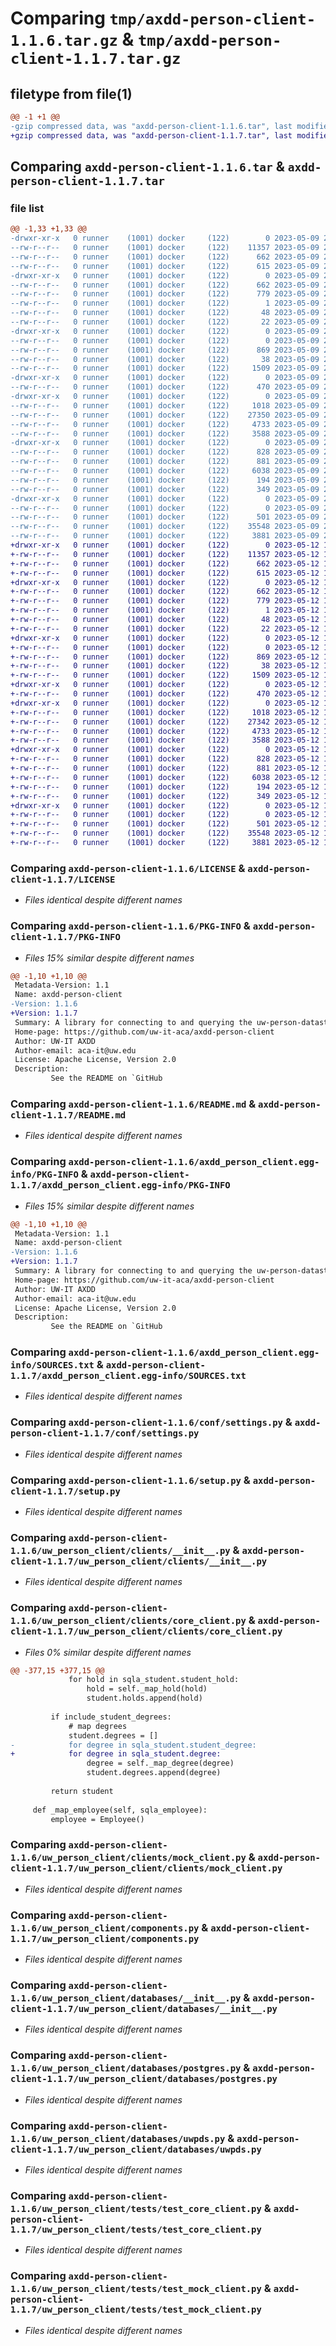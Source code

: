 # Comparing `tmp/axdd-person-client-1.1.6.tar.gz` & `tmp/axdd-person-client-1.1.7.tar.gz`

## filetype from file(1)

```diff
@@ -1 +1 @@
-gzip compressed data, was "axdd-person-client-1.1.6.tar", last modified: Tue May  9 20:54:51 2023, max compression
+gzip compressed data, was "axdd-person-client-1.1.7.tar", last modified: Fri May 12 17:49:54 2023, max compression
```

## Comparing `axdd-person-client-1.1.6.tar` & `axdd-person-client-1.1.7.tar`

### file list

```diff
@@ -1,33 +1,33 @@
-drwxr-xr-x   0 runner    (1001) docker     (122)        0 2023-05-09 20:54:51.849752 axdd-person-client-1.1.6/
--rw-r--r--   0 runner    (1001) docker     (122)    11357 2023-05-09 20:54:40.000000 axdd-person-client-1.1.6/LICENSE
--rw-r--r--   0 runner    (1001) docker     (122)      662 2023-05-09 20:54:51.849752 axdd-person-client-1.1.6/PKG-INFO
--rw-r--r--   0 runner    (1001) docker     (122)      615 2023-05-09 20:54:40.000000 axdd-person-client-1.1.6/README.md
-drwxr-xr-x   0 runner    (1001) docker     (122)        0 2023-05-09 20:54:51.845752 axdd-person-client-1.1.6/axdd_person_client.egg-info/
--rw-r--r--   0 runner    (1001) docker     (122)      662 2023-05-09 20:54:51.000000 axdd-person-client-1.1.6/axdd_person_client.egg-info/PKG-INFO
--rw-r--r--   0 runner    (1001) docker     (122)      779 2023-05-09 20:54:51.000000 axdd-person-client-1.1.6/axdd_person_client.egg-info/SOURCES.txt
--rw-r--r--   0 runner    (1001) docker     (122)        1 2023-05-09 20:54:51.000000 axdd-person-client-1.1.6/axdd_person_client.egg-info/dependency_links.txt
--rw-r--r--   0 runner    (1001) docker     (122)       48 2023-05-09 20:54:51.000000 axdd-person-client-1.1.6/axdd_person_client.egg-info/requires.txt
--rw-r--r--   0 runner    (1001) docker     (122)       22 2023-05-09 20:54:51.000000 axdd-person-client-1.1.6/axdd_person_client.egg-info/top_level.txt
-drwxr-xr-x   0 runner    (1001) docker     (122)        0 2023-05-09 20:54:51.845752 axdd-person-client-1.1.6/conf/
--rw-r--r--   0 runner    (1001) docker     (122)        0 2023-05-09 20:54:40.000000 axdd-person-client-1.1.6/conf/__init__.py
--rw-r--r--   0 runner    (1001) docker     (122)      869 2023-05-09 20:54:40.000000 axdd-person-client-1.1.6/conf/settings.py
--rw-r--r--   0 runner    (1001) docker     (122)       38 2023-05-09 20:54:51.849752 axdd-person-client-1.1.6/setup.cfg
--rw-r--r--   0 runner    (1001) docker     (122)     1509 2023-05-09 20:54:40.000000 axdd-person-client-1.1.6/setup.py
-drwxr-xr-x   0 runner    (1001) docker     (122)        0 2023-05-09 20:54:51.845752 axdd-person-client-1.1.6/uw_person_client/
--rw-r--r--   0 runner    (1001) docker     (122)      470 2023-05-09 20:54:40.000000 axdd-person-client-1.1.6/uw_person_client/__init__.py
-drwxr-xr-x   0 runner    (1001) docker     (122)        0 2023-05-09 20:54:51.845752 axdd-person-client-1.1.6/uw_person_client/clients/
--rw-r--r--   0 runner    (1001) docker     (122)     1018 2023-05-09 20:54:40.000000 axdd-person-client-1.1.6/uw_person_client/clients/__init__.py
--rw-r--r--   0 runner    (1001) docker     (122)    27350 2023-05-09 20:54:40.000000 axdd-person-client-1.1.6/uw_person_client/clients/core_client.py
--rw-r--r--   0 runner    (1001) docker     (122)     4733 2023-05-09 20:54:40.000000 axdd-person-client-1.1.6/uw_person_client/clients/mock_client.py
--rw-r--r--   0 runner    (1001) docker     (122)     3588 2023-05-09 20:54:40.000000 axdd-person-client-1.1.6/uw_person_client/components.py
-drwxr-xr-x   0 runner    (1001) docker     (122)        0 2023-05-09 20:54:51.849752 axdd-person-client-1.1.6/uw_person_client/databases/
--rw-r--r--   0 runner    (1001) docker     (122)      828 2023-05-09 20:54:40.000000 axdd-person-client-1.1.6/uw_person_client/databases/__init__.py
--rw-r--r--   0 runner    (1001) docker     (122)      881 2023-05-09 20:54:40.000000 axdd-person-client-1.1.6/uw_person_client/databases/postgres.py
--rw-r--r--   0 runner    (1001) docker     (122)     6038 2023-05-09 20:54:40.000000 axdd-person-client-1.1.6/uw_person_client/databases/uwpds.py
--rw-r--r--   0 runner    (1001) docker     (122)      194 2023-05-09 20:54:40.000000 axdd-person-client-1.1.6/uw_person_client/exceptions.py
--rw-r--r--   0 runner    (1001) docker     (122)      349 2023-05-09 20:54:40.000000 axdd-person-client-1.1.6/uw_person_client/test.py
-drwxr-xr-x   0 runner    (1001) docker     (122)        0 2023-05-09 20:54:51.849752 axdd-person-client-1.1.6/uw_person_client/tests/
--rw-r--r--   0 runner    (1001) docker     (122)        0 2023-05-09 20:54:40.000000 axdd-person-client-1.1.6/uw_person_client/tests/__init__.py
--rw-r--r--   0 runner    (1001) docker     (122)      501 2023-05-09 20:54:40.000000 axdd-person-client-1.1.6/uw_person_client/tests/test_components.py
--rw-r--r--   0 runner    (1001) docker     (122)    35548 2023-05-09 20:54:40.000000 axdd-person-client-1.1.6/uw_person_client/tests/test_core_client.py
--rw-r--r--   0 runner    (1001) docker     (122)     3881 2023-05-09 20:54:40.000000 axdd-person-client-1.1.6/uw_person_client/tests/test_mock_client.py
+drwxr-xr-x   0 runner    (1001) docker     (122)        0 2023-05-12 17:49:54.364961 axdd-person-client-1.1.7/
+-rw-r--r--   0 runner    (1001) docker     (122)    11357 2023-05-12 17:49:44.000000 axdd-person-client-1.1.7/LICENSE
+-rw-r--r--   0 runner    (1001) docker     (122)      662 2023-05-12 17:49:54.364961 axdd-person-client-1.1.7/PKG-INFO
+-rw-r--r--   0 runner    (1001) docker     (122)      615 2023-05-12 17:49:44.000000 axdd-person-client-1.1.7/README.md
+drwxr-xr-x   0 runner    (1001) docker     (122)        0 2023-05-12 17:49:54.364961 axdd-person-client-1.1.7/axdd_person_client.egg-info/
+-rw-r--r--   0 runner    (1001) docker     (122)      662 2023-05-12 17:49:54.000000 axdd-person-client-1.1.7/axdd_person_client.egg-info/PKG-INFO
+-rw-r--r--   0 runner    (1001) docker     (122)      779 2023-05-12 17:49:54.000000 axdd-person-client-1.1.7/axdd_person_client.egg-info/SOURCES.txt
+-rw-r--r--   0 runner    (1001) docker     (122)        1 2023-05-12 17:49:54.000000 axdd-person-client-1.1.7/axdd_person_client.egg-info/dependency_links.txt
+-rw-r--r--   0 runner    (1001) docker     (122)       48 2023-05-12 17:49:54.000000 axdd-person-client-1.1.7/axdd_person_client.egg-info/requires.txt
+-rw-r--r--   0 runner    (1001) docker     (122)       22 2023-05-12 17:49:54.000000 axdd-person-client-1.1.7/axdd_person_client.egg-info/top_level.txt
+drwxr-xr-x   0 runner    (1001) docker     (122)        0 2023-05-12 17:49:54.364961 axdd-person-client-1.1.7/conf/
+-rw-r--r--   0 runner    (1001) docker     (122)        0 2023-05-12 17:49:44.000000 axdd-person-client-1.1.7/conf/__init__.py
+-rw-r--r--   0 runner    (1001) docker     (122)      869 2023-05-12 17:49:44.000000 axdd-person-client-1.1.7/conf/settings.py
+-rw-r--r--   0 runner    (1001) docker     (122)       38 2023-05-12 17:49:54.364961 axdd-person-client-1.1.7/setup.cfg
+-rw-r--r--   0 runner    (1001) docker     (122)     1509 2023-05-12 17:49:44.000000 axdd-person-client-1.1.7/setup.py
+drwxr-xr-x   0 runner    (1001) docker     (122)        0 2023-05-12 17:49:54.364961 axdd-person-client-1.1.7/uw_person_client/
+-rw-r--r--   0 runner    (1001) docker     (122)      470 2023-05-12 17:49:44.000000 axdd-person-client-1.1.7/uw_person_client/__init__.py
+drwxr-xr-x   0 runner    (1001) docker     (122)        0 2023-05-12 17:49:54.364961 axdd-person-client-1.1.7/uw_person_client/clients/
+-rw-r--r--   0 runner    (1001) docker     (122)     1018 2023-05-12 17:49:44.000000 axdd-person-client-1.1.7/uw_person_client/clients/__init__.py
+-rw-r--r--   0 runner    (1001) docker     (122)    27342 2023-05-12 17:49:44.000000 axdd-person-client-1.1.7/uw_person_client/clients/core_client.py
+-rw-r--r--   0 runner    (1001) docker     (122)     4733 2023-05-12 17:49:44.000000 axdd-person-client-1.1.7/uw_person_client/clients/mock_client.py
+-rw-r--r--   0 runner    (1001) docker     (122)     3588 2023-05-12 17:49:44.000000 axdd-person-client-1.1.7/uw_person_client/components.py
+drwxr-xr-x   0 runner    (1001) docker     (122)        0 2023-05-12 17:49:54.364961 axdd-person-client-1.1.7/uw_person_client/databases/
+-rw-r--r--   0 runner    (1001) docker     (122)      828 2023-05-12 17:49:44.000000 axdd-person-client-1.1.7/uw_person_client/databases/__init__.py
+-rw-r--r--   0 runner    (1001) docker     (122)      881 2023-05-12 17:49:44.000000 axdd-person-client-1.1.7/uw_person_client/databases/postgres.py
+-rw-r--r--   0 runner    (1001) docker     (122)     6038 2023-05-12 17:49:44.000000 axdd-person-client-1.1.7/uw_person_client/databases/uwpds.py
+-rw-r--r--   0 runner    (1001) docker     (122)      194 2023-05-12 17:49:44.000000 axdd-person-client-1.1.7/uw_person_client/exceptions.py
+-rw-r--r--   0 runner    (1001) docker     (122)      349 2023-05-12 17:49:44.000000 axdd-person-client-1.1.7/uw_person_client/test.py
+drwxr-xr-x   0 runner    (1001) docker     (122)        0 2023-05-12 17:49:54.364961 axdd-person-client-1.1.7/uw_person_client/tests/
+-rw-r--r--   0 runner    (1001) docker     (122)        0 2023-05-12 17:49:44.000000 axdd-person-client-1.1.7/uw_person_client/tests/__init__.py
+-rw-r--r--   0 runner    (1001) docker     (122)      501 2023-05-12 17:49:44.000000 axdd-person-client-1.1.7/uw_person_client/tests/test_components.py
+-rw-r--r--   0 runner    (1001) docker     (122)    35548 2023-05-12 17:49:44.000000 axdd-person-client-1.1.7/uw_person_client/tests/test_core_client.py
+-rw-r--r--   0 runner    (1001) docker     (122)     3881 2023-05-12 17:49:44.000000 axdd-person-client-1.1.7/uw_person_client/tests/test_mock_client.py
```

### Comparing `axdd-person-client-1.1.6/LICENSE` & `axdd-person-client-1.1.7/LICENSE`

 * *Files identical despite different names*

### Comparing `axdd-person-client-1.1.6/PKG-INFO` & `axdd-person-client-1.1.7/PKG-INFO`

 * *Files 15% similar despite different names*

```diff
@@ -1,10 +1,10 @@
 Metadata-Version: 1.1
 Name: axdd-person-client
-Version: 1.1.6
+Version: 1.1.7
 Summary: A library for connecting to and querying the uw-person-datastore
 Home-page: https://github.com/uw-it-aca/axdd-person-client
 Author: UW-IT AXDD
 Author-email: aca-it@uw.edu
 License: Apache License, Version 2.0
 Description: 
         See the README on `GitHub
```

### Comparing `axdd-person-client-1.1.6/README.md` & `axdd-person-client-1.1.7/README.md`

 * *Files identical despite different names*

### Comparing `axdd-person-client-1.1.6/axdd_person_client.egg-info/PKG-INFO` & `axdd-person-client-1.1.7/axdd_person_client.egg-info/PKG-INFO`

 * *Files 15% similar despite different names*

```diff
@@ -1,10 +1,10 @@
 Metadata-Version: 1.1
 Name: axdd-person-client
-Version: 1.1.6
+Version: 1.1.7
 Summary: A library for connecting to and querying the uw-person-datastore
 Home-page: https://github.com/uw-it-aca/axdd-person-client
 Author: UW-IT AXDD
 Author-email: aca-it@uw.edu
 License: Apache License, Version 2.0
 Description: 
         See the README on `GitHub
```

### Comparing `axdd-person-client-1.1.6/axdd_person_client.egg-info/SOURCES.txt` & `axdd-person-client-1.1.7/axdd_person_client.egg-info/SOURCES.txt`

 * *Files identical despite different names*

### Comparing `axdd-person-client-1.1.6/conf/settings.py` & `axdd-person-client-1.1.7/conf/settings.py`

 * *Files identical despite different names*

### Comparing `axdd-person-client-1.1.6/setup.py` & `axdd-person-client-1.1.7/setup.py`

 * *Files identical despite different names*

### Comparing `axdd-person-client-1.1.6/uw_person_client/clients/__init__.py` & `axdd-person-client-1.1.7/uw_person_client/clients/__init__.py`

 * *Files identical despite different names*

### Comparing `axdd-person-client-1.1.6/uw_person_client/clients/core_client.py` & `axdd-person-client-1.1.7/uw_person_client/clients/core_client.py`

 * *Files 0% similar despite different names*

```diff
@@ -377,15 +377,15 @@
             for hold in sqla_student.student_hold:
                 hold = self._map_hold(hold)
                 student.holds.append(hold)
 
         if include_student_degrees:
             # map degrees
             student.degrees = []
-            for degree in sqla_student.student_degree:
+            for degree in sqla_student.degree:
                 degree = self._map_degree(degree)
                 student.degrees.append(degree)
 
         return student
 
     def _map_employee(self, sqla_employee):
         employee = Employee()
```

### Comparing `axdd-person-client-1.1.6/uw_person_client/clients/mock_client.py` & `axdd-person-client-1.1.7/uw_person_client/clients/mock_client.py`

 * *Files identical despite different names*

### Comparing `axdd-person-client-1.1.6/uw_person_client/components.py` & `axdd-person-client-1.1.7/uw_person_client/components.py`

 * *Files identical despite different names*

### Comparing `axdd-person-client-1.1.6/uw_person_client/databases/__init__.py` & `axdd-person-client-1.1.7/uw_person_client/databases/__init__.py`

 * *Files identical despite different names*

### Comparing `axdd-person-client-1.1.6/uw_person_client/databases/postgres.py` & `axdd-person-client-1.1.7/uw_person_client/databases/postgres.py`

 * *Files identical despite different names*

### Comparing `axdd-person-client-1.1.6/uw_person_client/databases/uwpds.py` & `axdd-person-client-1.1.7/uw_person_client/databases/uwpds.py`

 * *Files identical despite different names*

### Comparing `axdd-person-client-1.1.6/uw_person_client/tests/test_core_client.py` & `axdd-person-client-1.1.7/uw_person_client/tests/test_core_client.py`

 * *Files identical despite different names*

### Comparing `axdd-person-client-1.1.6/uw_person_client/tests/test_mock_client.py` & `axdd-person-client-1.1.7/uw_person_client/tests/test_mock_client.py`

 * *Files identical despite different names*

